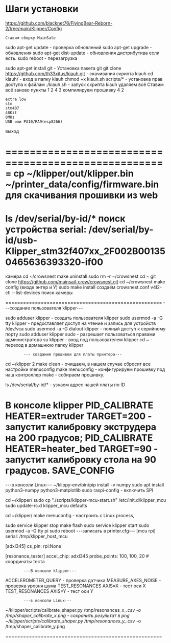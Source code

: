 # Шаги установки
https://github.com/blacknet76/FlyingBear-Reborn-2/tree/main/Klipper/Config

	Ставим сборку MainSale
sudo apt-get update						- проверка обновлений
sudo apt-get upgrade					- обновления
sudo apt-get dist-update				- обновления дистрибутива если есть.
sudo reboot								- перезагрузка

sudo apt-get install git				- Установка пакета git
git clone https://github.com/th33xitus/kiauh.git		- скачивания скрипта kiauh
cd kiauh/								- вход в папку kiauh
chmod +x kiauh.sh scripts/*				- установка прав доступа к файлам
./kiauh.sh								- запуск скрипта kiauh
	удаляем всё
	Ставим всё заново пункты 1 2 4 3
	компилируем прошивку 4 2
	
	extra low
	stm
	stm407
	48Kit
	8MHz
	USB или PA10/PA9(esp8266)
выход 

=====================================================
cp ~/klipper/out/klipper.bin ~/printer_data/config/firmware.bin     для скачивания прошивки из web
=====================================================
ls /dev/serial/by-id/*    поиск устройства
serial: /dev/serial/by-id/usb-Klipper_stm32f407xx_2F002B001350465636393320-if00
=====================================================
камера
cd ~/crowsnest
make uninstall
sudo rm -r ~/crowsnest
cd ~
git clone https://github.com/mainsail-crew/crowsnest.git
cd ~/crowsnest
make config (визде энтер и У)
sudo make install
создаём crowsnest.conf
v4l2-ctl --list-devices   поиск камеры


=====================================================
			---создание пользователя klipper---

sudo adduser klipper					- создать пользователя klipper
sudo usermod -a -G tty klipper				- предоставляет доступ на чтение и запись для устройств /dev/vca
sudo usermod -a -G dialout klipper			- полный доступ к серийному порту
sudo adduser klipper sudo				- разрешает пользоваться правами администратора 
su klipper						- вход под пользователем klipper
cd ~						- переход в домашнюю папку klipper

			--- создание прошивки для платы принтера---

cd ~/klipper 2
make clean					- очищаем, в нашем случае сбросит все настройки menuconfig
make menuconfig					- конфигурируем прошивку под наш контроллер
make						- собираем прошивку.

ls /dev/serial/by-id/*					- узнаем адрес нашей платы по ID


В консоле klipper
PID_CALIBRATE HEATER=extruder TARGET=200 	- запустит калибровку экструдера на 200 градусов;
PID_CALIBRATE HEATER=heater_bed TARGET=90 	- запустит калибровку стола на 90 градусов.
SAVE_CONFIG
=====================================================
---в консоли Linux---
~/klippy-env/bin/pip install -v numpy
sudo apt install python3-numpy python3-matplotlib
sudo raspi-config	- включить SPI

cd ~/klipper/
sudo cp "./scripts/klipper-mcu-start.sh" /etc/init.d/klipper_mcu
sudo update-rc.d klipper_mcu defaults

cd ~/klipper/
make menuconfig	- настроить с Linux process,

sudo service klipper stop
make flash
sudo service klipper start
sudo usermod -a -G tty pi
sudo reboot
			---записать в printer.cfg---
[mcu rpi]
serial: /tmp/klipper_host_mcu
			
[adxl345]
cs_pin: rpi:None

[resonance_tester]
accel_chip: adxl345
probe_points:
    100, 100, 20  # координаты теста

			---В консоле klipper---

ACCELEROMETER_QUERY		- проверка датчика
MEASURE_AXES_NOISE		- проверка уровня шума
TEST_RESONANCES AXIS=X	- тест оси X
TEST_RESONANCES AXIS=Y	- тест оси Y

			---в консоли Linux---

~/klipper/scripts/calibrate_shaper.py /tmp/resonances_x_*.csv -o /tmp/shaper_calibrate_x.png - сохранить результат в png
~/klipper/scripts/calibrate_shaper.py /tmp/resonances_y_*.csv -o /tmp/shaper_calibrate_y.png

=====================================================
